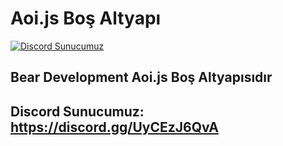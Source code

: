 # Aoi.js Boş Altyapı
[![Discord Sunucumuz](https://img.shields.io/discord/794250521250496544)](https://discord.gg/kPTQk5RxrJ)
## Bear Development Aoi.js Boş Altyapısıdır
## Discord Sunucumuz: https://discord.gg/UyCEzJ6QvA
